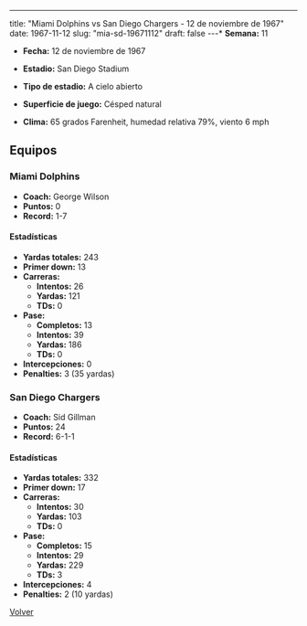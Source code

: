 ---
title: "Miami Dolphins vs San Diego Chargers - 12 de noviembre de 1967"
date: 1967-11-12
slug: "mia-sd-19671112"
draft: false
---* **Semana:** 11
* **Fecha:** 12 de noviembre de 1967

* **Estadio:** San Diego Stadium
* **Tipo de estadio:** A cielo abierto
* **Superficie de juego:** Césped natural
* **Clima:** 65 grados Farenheit, humedad relativa 79%, viento 6 mph

## Equipos


### Miami Dolphins
* **Coach:** George Wilson
* **Puntos:** 0
* **Record:** 1-7
#### Estadísticas
* **Yardas totales:** 243
* **Primer down:** 13
* **Carreras:**
  * **Intentos:** 26
  * **Yardas:** 121
  * **TDs:** 0
* **Pase:**
  * **Completos:** 13
  * **Intentos:** 39
  * **Yardas:** 186
  * **TDs:** 0
* **Intercepciones:** 0
* **Penalties:** 3 (35 yardas)

### San Diego Chargers
* **Coach:** Sid Gillman
* **Puntos:** 24
* **Record:** 6-1-1
#### Estadísticas
* **Yardas totales:** 332
* **Primer down:** 17
* **Carreras:**
  * **Intentos:** 30
  * **Yardas:** 103
  * **TDs:** 0
* **Pase:**
  * **Completos:** 15
  * **Intentos:** 29
  * **Yardas:** 229
  * **TDs:** 3
* **Intercepciones:** 4
* **Penalties:** 2 (10 yardas)


[Volver](/historia/1967)
